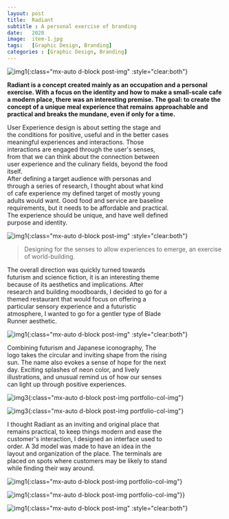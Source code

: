 ```yaml
---
layout: post
title:  Radiant
subtitle : A personal exercise of branding
date:   2020
image:  item-1.jpg
tags:   [Graphic Design, Branding]
categories : [Graphic Design, Branding]
---
```

![img1]({{site.baseurl}}/projects/images/radiant/img-5.jpg){:class="mx-auto d-block post-img" :style="clear:both"}

**Radiant is a concept created mainly as an occupation and a personal exercise. With a focus on the identity and how to make a small-scale cafe a modern place, there was an interesting premise. The goal: to create the concept of a unique meal experience that remains approachable and practical and breaks the mundane, even if only for a time.**

<div style="clear:both; max-width:75%" class="paragraph">User Experience design is about setting the stage and the conditions for positive, useful and in the better cases meaningful experiences and interactions. Those interactions are engaged through the user's senses, from that we can think about the connection between user experience and the culinary fields, beyond the food itself.</div>

<div style="clear:both; max-width:75%" class="paragraph">After defining a target audience with personas and through a series of research, I thought about what kind of cafe experience my defined target of mostly young adults would want. Good food and service are baseline requirements, but it needs to be affordable and practical. The experience should be unique, and have well defined purpose and identity. </div>

![img1]({{site.baseurl}}/projects/images/radiant/img-9.jpg){:class="mx-auto d-block post-img" :style="clear:both"}

> Designing for the senses to allow experiences to emerge, an exercise of world-building.

<div style="clear:both; max-width:75%" class="paragraph">The overall direction was quickly turned towards futurism and science fiction, it is an interesting theme because of its aesthetics and implications. After research and building moodboards, I decided to go for a themed restaurant that would focus on offering a particular sensory experience and a futuristic atmosphere, I wanted to go for a gentler type of Blade Runner aesthetic.</div>

![img1]({{site.baseurl}}/projects/images/radiant/img-10.jpg){:class="mx-auto d-block post-img" :style="clear:both"}

<div style="clear:both; max-width:75%" class="paragraph">Combining futurism and Japanese iconography, The logo takes the circular and inviting shape from the rising sun. The name also evokes a sense of hope for the next day. Exciting splashes of neon color, and lively illustrations, and unusual remind us of how our senses can light up through positive experiences.</div>

![img3]({{site.baseurl}}/projects/images/radiant/img-3.jpg){:class="mx-auto d-block post-img portfolio-col-img"}

![img3]({{site.baseurl}}/projects/images/radiant/img-4.jpg){:class="mx-auto d-block post-img portfolio-col-img"}

<div style="clear:both; max-width:75%" class="paragraph">I thought Radiant as an inviting and original place that remains practical, to keep things modern and ease the customer's interaction, I designed an interface used to order. A 3d model was made to have an idea in the layout and organization of the place. The terminals are placed on spots where customers may be likely to stand while finding their way around.</div>

![img1]({{site.baseurl}}/projects/images/radiant/img-1.jpg){:class="mx-auto d-block post-img portfolio-col-img"}

![img1]({{site.baseurl}}/projects/images/radiant/img-2.jpg){:class="mx-auto d-block post-img portfolio-col-img"}}

![img1]({{site.baseurl}}/projects/images/radiant/img-7.jpg){:class="mx-auto d-block post-img" :style="clear:both"}

